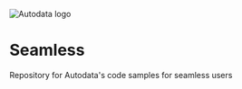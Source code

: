 ![Autodata logo](https://github.com/AutodataGroup/API-code-samples/blob/master/Images/Autodata_Logo_PoweredBy_2018.jpg)
# Seamless

Repository for Autodata's code samples for seamless users
